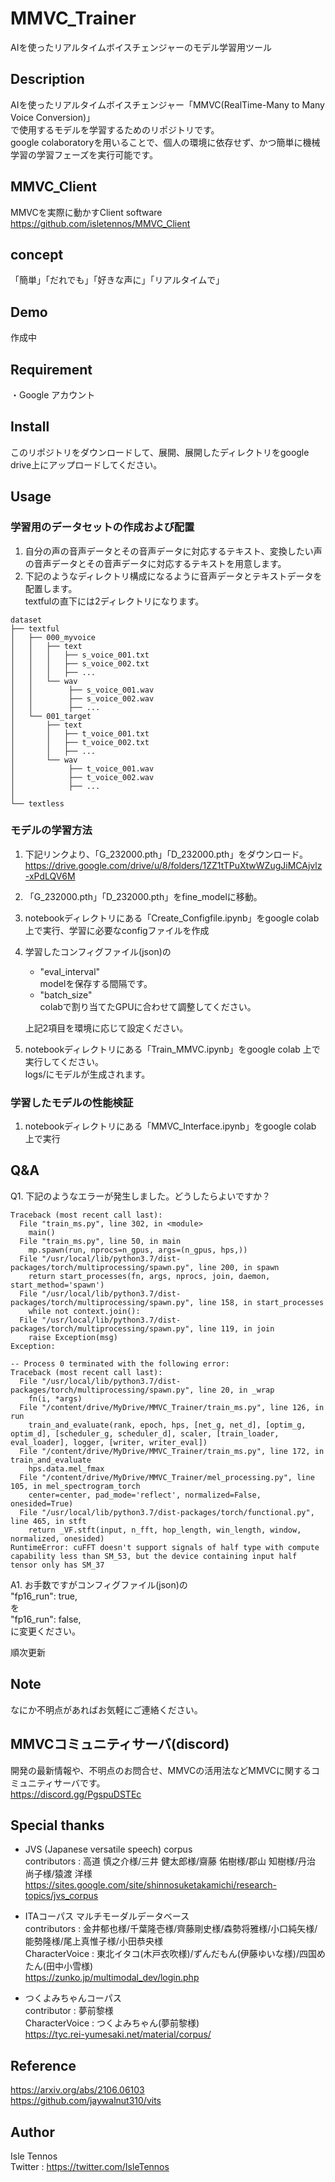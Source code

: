MMVC_Trainer
====

AIを使ったリアルタイムボイスチェンジャーのモデル学習用ツール

## Description
AIを使ったリアルタイムボイスチェンジャー「MMVC(RealTime-Many to Many Voice Conversion)」  
で使用するモデルを学習するためのリポジトリです。  
google colaboratoryを用いることで、個人の環境に依存せず、かつ簡単に機械学習の学習フェーズを実行可能です。  
## MMVC_Client
MMVCを実際に動かすClient software  
https://github.com/isletennos/MMVC_Client
## concept
「簡単」「だれでも」「好きな声に」「リアルタイムで」
## Demo
作成中
## Requirement
・Google アカウント
## Install
このリポジトリをダウンロードして、展開、展開したディレクトリをgoogle drive上にアップロードしてください。
## Usage
### 学習用のデータセットの作成および配置
1. 自分の声の音声データとその音声データに対応するテキスト、変換したい声の音声データとその音声データに対応するテキストを用意します。  
2. 下記のようなディレクトリ構成になるように音声データとテキストデータを配置します。  
    textfulの直下には2ディレクトリになります。  
```
dataset
├── textful
│   ├── 000_myvoice
│   │   ├── text
│   │   │   ├── s_voice_001.txt
│   │   │   ├── s_voice_002.txt
│   │   │   ├── ...
│   │   └── wav
│   │        ├── s_voice_001.wav
│   │        ├── s_voice_002.wav
│   │        ├── ...
│   └── 001_target
│       ├── text
│       │   ├── t_voice_001.txt
│       │   ├── t_voice_002.txt
│       │   ├── ...
│       └── wav
│            ├── t_voice_001.wav
│            ├── t_voice_002.wav
│            ├── ...      
│        
└── textless
```
### モデルの学習方法
1. 下記リンクより、「G_232000.pth」「D_232000.pth」をダウンロード。
https://drive.google.com/drive/u/8/folders/1ZZ1tTPuXtwWZugJiMCAjvlz-xPdLQV6M
2. 「G_232000.pth」「D_232000.pth」をfine_modelに移動。
3. notebookディレクトリにある「Create_Configfile.ipynb」をgoogle colab 上で実行、学習に必要なconfigファイルを作成
4. 学習したコンフィグファイル(json)の
 
      - "eval_interval"   
        modelを保存する間隔です。
      - "batch_size"   
        colabで割り当てたGPUに合わせて調整してください。

    上記2項目を環境に応じて設定ください。

3. notebookディレクトリにある「Train_MMVC.ipynb」をgoogle colab 上で実行してください。  
    logs/にモデルが生成されます。
### 学習したモデルの性能検証
1. notebookディレクトリにある「MMVC_Interface.ipynb」をgoogle colab 上で実行
## Q&A
Q1. 下記のようなエラーが発生しました。どうしたらよいですか？  
```
Traceback (most recent call last):
  File "train_ms.py", line 302, in <module>
    main()
  File "train_ms.py", line 50, in main
    mp.spawn(run, nprocs=n_gpus, args=(n_gpus, hps,))
  File "/usr/local/lib/python3.7/dist-packages/torch/multiprocessing/spawn.py", line 200, in spawn
    return start_processes(fn, args, nprocs, join, daemon, start_method='spawn')
  File "/usr/local/lib/python3.7/dist-packages/torch/multiprocessing/spawn.py", line 158, in start_processes
    while not context.join():
  File "/usr/local/lib/python3.7/dist-packages/torch/multiprocessing/spawn.py", line 119, in join
    raise Exception(msg)
Exception: 

-- Process 0 terminated with the following error:
Traceback (most recent call last):
  File "/usr/local/lib/python3.7/dist-packages/torch/multiprocessing/spawn.py", line 20, in _wrap
    fn(i, *args)
  File "/content/drive/MyDrive/MMVC_Trainer/train_ms.py", line 126, in run
    train_and_evaluate(rank, epoch, hps, [net_g, net_d], [optim_g, optim_d], [scheduler_g, scheduler_d], scaler, [train_loader, eval_loader], logger, [writer, writer_eval])
  File "/content/drive/MyDrive/MMVC_Trainer/train_ms.py", line 172, in train_and_evaluate
    hps.data.mel_fmax
  File "/content/drive/MyDrive/MMVC_Trainer/mel_processing.py", line 105, in mel_spectrogram_torch
    center=center, pad_mode='reflect', normalized=False, onesided=True)
  File "/usr/local/lib/python3.7/dist-packages/torch/functional.py", line 465, in stft
    return _VF.stft(input, n_fft, hop_length, win_length, window, normalized, onesided)
RuntimeError: cuFFT doesn't support signals of half type with compute capability less than SM_53, but the device containing input half tensor only has SM_37
```
A1. お手数ですがコンフィグファイル(json)の  
"fp16_run": true,  
を  
"fp16_run": false,  
に変更ください。


順次更新
## Note
なにか不明点があればお気軽にご連絡ください。
## MMVCコミュニティサーバ(discord)
開発の最新情報や、不明点のお問合せ、MMVCの活用法などMMVCに関するコミュニティサーバです。  
https://discord.gg/PgspuDSTEc

## Special thanks
- JVS (Japanese versatile speech) corpus  
  contributors : 高道 慎之介様/三井 健太郎様/齋藤 佑樹様/郡山 知樹様/丹治 尚子様/猿渡 洋様  
  https://sites.google.com/site/shinnosuketakamichi/research-topics/jvs_corpus  

- ITAコーパス マルチモーダルデータベース  
  contributors : 金井郁也様/千葉隆壱様/齊藤剛史様/森勢将雅様/小口純矢様/能勢隆様/尾上真惟子様/小田恭央様  
  CharacterVoice : 東北イタコ(木戸衣吹様)/ずんだもん(伊藤ゆいな様)/四国めたん(田中小雪様)  
  https://zunko.jp/multimodal_dev/login.php  

- つくよみちゃんコーパス  
  contributor : 夢前黎様  
  CharacterVoice : つくよみちゃん(夢前黎様)  
  https://tyc.rei-yumesaki.net/material/corpus/  

## Reference
https://arxiv.org/abs/2106.06103  
https://github.com/jaywalnut310/vits

## Author
Isle Tennos  
Twitter : https://twitter.com/IsleTennos

